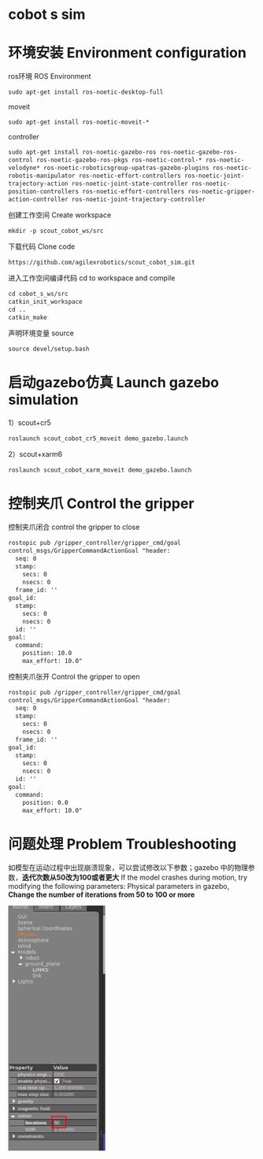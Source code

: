 # cobot s sim 	

# 环境安装 Environment configuration

ros环境 ROS Environment

```
sudo apt-get install ros-noetic-desktop-full 
```

moveit 

```
sudo apt-get install ros-noetic-moveit-*
```

controller

```
sudo apt-get install ros-noetic-gazebo-ros ros-noetic-gazebo-ros-control ros-noetic-gazebo-ros-pkgs ros-noetic-control-* ros-noetic-velodyne* ros-noetic-roboticsgroup-upatras-gazebo-plugins ros-noetic-robotis-manipulator ros-noetic-effort-controllers ros-noetic-joint-trajectory-action ros-noetic-joint-state-controller ros-noetic-position-controllers ros-noetic-effort-controllers ros-noetic-gripper-action-controller ros-noetic-joint-trajectory-controller
```

创建工作空间 Create workspace

```
mkdir -p scout_cobot_ws/src
```

下载代码 Clone code

```
https://github.com/agilexrobotics/scout_cobot_sim.git
```

进入工作空间编译代码 cd to workspace and compile

```
cd cobot_s_ws/src
catkin_init_workspace 
cd ..
catkin_make
```

声明环境变量 source

```
source devel/setup.bash
```

# 启动gazebo仿真 Launch gazebo simulation

1）scout+cr5

```
roslaunch scout_cobot_cr5_moveit demo_gazebo.launch 
```

2）scout+xarm6

```
roslaunch scout_cobot_xarm_moveit demo_gazebo.launch 
```

# 控制夹爪 Control the gripper

控制夹爪闭合 control the gripper to close

```
rostopic pub /gripper_controller/gripper_cmd/goal control_msgs/GripperCommandActionGoal "header:
  seq: 0
  stamp:
    secs: 0
    nsecs: 0
  frame_id: ''
goal_id:
  stamp:
    secs: 0
    nsecs: 0
  id: ''
goal:
  command:
    position: 10.0
    max_effort: 10.0" 

```

控制夹爪张开 Control the gripper to open

```
rostopic pub /gripper_controller/gripper_cmd/goal control_msgs/GripperCommandActionGoal "header:
  seq: 0
  stamp:
    secs: 0
    nsecs: 0
  frame_id: ''
goal_id:
  stamp:
    secs: 0
    nsecs: 0
  id: ''
goal:
  command:
    position: 0.0
    max_effort: 10.0" 
```



# 问题处理 Problem Troubleshooting

如模型在运动过程中出现崩溃现象，可以尝试修改以下参数；gazebo 中的物理参数，**迭代次数从50改为100或者更大**  If the model crashes during motion, try modifying the following parameters: Physical parameters in gazebo, **Change the number of iterations from 50 to 100 or more**

![](img/D33C9474-6A29-4691-8E64-565D9B2B9F46.png)
